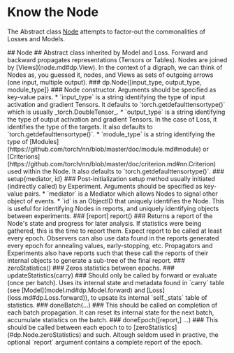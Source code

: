 # Know the Node #
The Abstract class [Node](#dp.Node) attempts to factor-out the commonalities of 
Losses and Models.

<a name="dp.Node"/>
## Node ##
Abstract class inherited by Model and Loss.
Forward and backward propagates representations (Tensors or Tables).
Nodes are joined by [Views](node.md#dp.View). In the context of a digraph, 
we can think of Nodes as, you guessed it, nodes, and Views as sets of outgoing arrows (one input, multiple output).

<a name="dp.Node.__init"/>
### dp.Node{[input_type, output_type, module_type]} ###
Node constructor. Arguments should be specified as key-value pairs. 
 * `input_type` is a string identifying the type of input activation and gradient Tensors. It defaults to `torch.getdefaulttensortype()` which is usually _torch.DoubleTensor_.
 * `output_type` is a string identifying the type of output activation and gradient Tensors. In the case of Loss, it identifies the type of the targets. It also defaults to `torch.getdefaulttensortype()`.
 * `module_type` is a string identifying the type of [Modules](https://github.com/torch/nn/blob/master/doc/module.md#module) or [Criterions](https://github.com/torch/nn/blob/master/doc/criterion.md#nn.Criterion) used within the Node. It also defaults to `torch.getdefaulttensortype()`.

<a name="dp.Node.setup"/>
### setup{mediator, id} ###
Post-initialization setup method usually initiated (indirectly called) by Experiment. 
Arguments should be specified as key-value pairs. 
 * `mediator` is a Mediator which allows Nodes to signal other object of events.
 * `id` is an ObjectID that uniquely identifies the Node. This is useful for identifying Nodes in reports, and uniquely identifying objects between experiments.

<a name="dp.Node.report"/>
### [report] report() ###
Returns a report of the Node's state and progress for later analysis. 
If statistics were being gathered, this is the time to report them.
Expect report to be called at least every epoch.
Observers can also use data found in the reports generated every epoch for annealing 
values, early-stopping, etc. Propagators and Experiments also have reports such that these 
call the reports of their internal objects to generate a sub-tree of the final report.

<a name="dp.Node.zeroStatistics"/>
### zeroStatistics() ###
Zeros statistics between epochs.

<a name="dp.Node.updateStatistics"/>
### updateStatistics(carry) ###
Should only be called by forward or evaluate (once per batch). Uses 
its internal state and metadata found in `carry` table (see [Model](model.md#dp.Model.forward) and [Loss](loss.md#dp.Loss.forward)), 
to upsate its internal `self._stats` table of statistics.

<a name="dp.Node.doneBatch"/>
### doneBatch(...) ###
This should be called on completion of each batch propagation. 
It can reset its internal state for the next batch, 
accumulate statistics on the batch.

<a name="dp.Node.doneEpoch"/>
### doneEpoch([report,] ...) ###
This should be called between each epoch to to [zeroStatistics](#dp.Node.zeroStatistics) and such. 
Altough seldom used in practive, the optional `report` argument contains a complete report of the epoch. 
